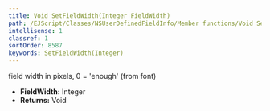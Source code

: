 ```yaml
---
title: Void SetFieldWidth(Integer FieldWidth)
path: /EJScript/Classes/NSUserDefinedFieldInfo/Member functions/Void SetFieldWidth(Integer p_0)
intellisense: 1
classref: 1
sortOrder: 8587
keywords: SetFieldWidth(Integer)
---
```



field width in pixels, 0 = 'enough' (from font)



* **FieldWidth:** Integer
* **Returns:** Void


